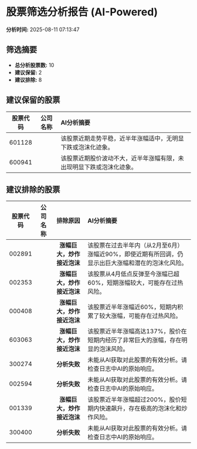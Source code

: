 # 股票筛选分析报告 (AI-Powered)

**分析时间:** 2025-08-11 07:13:47

## 筛选摘要

- **总分析股票数:** 10
- **建议保留:** 2
- **建议排除:** 8

## 建议保留的股票

| 股票代码 | 公司名称 | AI分析摘要 |
|:---:|:---:|:---|
| 601128 |  | 该股票近期走势平稳，近半年涨幅适中，无明显下跌或泡沫化迹象。 |
| 600941 |  | 该股票近期股价波动不大，近半年涨幅有限，未出现明显下跌或泡沫化迹象。 |

## 建议排除的股票

| 股票代码 | 公司名称 | 排除原因 | AI分析摘要 |
|:---:|:---:|:---:|:---|
| 002891 |  | **涨幅巨大，炒作接近泡沫** | 该股票在过去半年内（从2月至6月）涨幅近90%，即使近期有所回调，仍显示出巨大涨幅和潜在的泡沫化风险。 |
| 002353 |  | **涨幅巨大，炒作接近泡沫** | 该股票从4月低点反弹至今涨幅已超60%，短期涨幅较大，可能存在过热风险。 |
| 000408 |  | **涨幅巨大，炒作接近泡沫** | 该股票近半年涨幅近60%，短期内积累了较大涨幅，可能存在过热风险。 |
| 603063 |  | **涨幅巨大，炒作接近泡沫** | 该股票近半年涨幅高达137%，股价在短期内经历了非常巨大的涨幅，存在明显的泡沫风险。 |
| 300274 |  | **分析失败** | 未能从AI获取对此股票的有效分析。请检查日志中AI的原始响应。 |
| 002594 |  | **分析失败** | 未能从AI获取对此股票的有效分析。请检查日志中AI的原始响应。 |
| 001339 |  | **涨幅巨大，炒作接近泡沫** | 该股票近半年涨幅超过200%，股价短期内快速飙升，存在极高的泡沫化和炒作风险。 |
| 300400 |  | **分析失败** | 未能从AI获取对此股票的有效分析。请检查日志中AI的原始响应。 |
